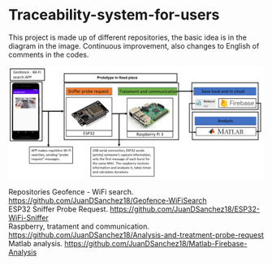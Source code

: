 # Traceability-system-for-users
This project is made up of different repositories, the basic idea is in the diagram in the image. Continuous improvement, also changes to English of comments in the codes.

![Image text](https://github.com/JuanDSanchez18/Traceability-system-for-users/blob/master/Blockdiagram.PNG)

Repositories 
Geofence - WiFi search. https://github.com/JuanDSanchez18/Geofence-WiFiSearch  
ESP32 Sniffer Probe Request. https://github.com/JuanDSanchez18/ESP32-WiFi-Sniffer  
Raspberry, tratament and communication. https://github.com/JuanDSanchez18/Analysis-and-treatment-probe-request  
Matlab analysis. https://github.com/JuanDSanchez18/Matlab-Firebase-Analysis  






